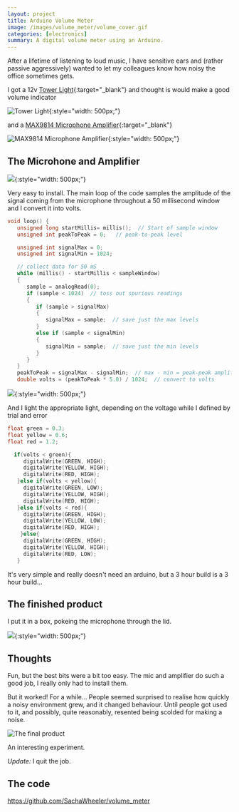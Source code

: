 ```yaml
---
layout: project
title: Arduino Volume Meter
image: /images/volume_meter/volume_cover.gif
categories: [electronics]
summary: A digital volume meter using an Arduino.
---
```


After a lifetime of listening to loud music, I have sensitive ears and (rather passive aggressively)
wanted to let my colleagues know how noisy the office sometimes gets.

I got a 12v [Tower Light](https://www.adafruit.com/product/2993){:target="_blank"}
and thought is would make a good volume indicator

![Tower Light](/images/volume_meter/2993-01.jpg){:style="width: 500px;"}

and a [MAX9814 Microphone Amplifier](https://www.adafruit.com/product/1713){:target="_blank"}

![MAX9814 Microphone Amplifier](/images/volume_meter/1713-00.jpg){:style="width: 500px;"}

## The Microhone and Amplifier

![](/images/volume_meter/IMG_7645.JPG){:style="width: 500px;"}

Very easy to install. The main loop of the code samples the amplitude of the signal coming from the microphone
throughout a 50 millisecond window and I convert it into volts.

```cpp
void loop() {
   unsigned long startMillis= millis();  // Start of sample window
   unsigned int peakToPeak = 0;   // peak-to-peak level

   unsigned int signalMax = 0;
   unsigned int signalMin = 1024;

   // collect data for 50 mS
   while (millis() - startMillis < sampleWindow)
   {
      sample = analogRead(0);
      if (sample < 1024)  // toss out spurious readings
      {
         if (sample > signalMax)
         {
            signalMax = sample;  // save just the max levels
         }
         else if (sample < signalMin)
         {
            signalMin = sample;  // save just the min levels
         }
      }
   }
   peakToPeak = signalMax - signalMin;  // max - min = peak-peak amplitude
   double volts = (peakToPeak * 5.0) / 1024;  // convert to volts
```

![](/images/volume_meter/IMG_6825.JPG){:style="width: 500px;"}

And I light the appropriate light, depending on the voltage while I defined by trial and error

```cpp
float green = 0.3;
float yellow = 0.6;
float red = 1.2;
```

```cpp
  if(volts < green){
     digitalWrite(GREEN, HIGH);
     digitalWrite(YELLOW, HIGH);
     digitalWrite(RED, HIGH);
   }else if(volts < yellow){
     digitalWrite(GREEN, LOW);
     digitalWrite(YELLOW, HIGH);
     digitalWrite(RED, HIGH);
   }else if(volts < red){
     digitalWrite(GREEN, HIGH);
     digitalWrite(YELLOW, LOW);
     digitalWrite(RED, HIGH);
    }else{
     digitalWrite(GREEN, HIGH);
     digitalWrite(YELLOW, HIGH);
     digitalWrite(RED, LOW);
   }
```

It's very simple and really doesn't need an arduino, but a 3 hour build is a 3 hour build...

## The finished product

I put it in a box, pokeing the microphone through the lid.

![](/images/volume_meter/IMG_7658.JPG){:style="width: 500px;"}

## Thoughts

Fun, but the best bits were a bit too easy. The mic and amplifier do such a good job, I really only had to install them.

But it worked! For a while... People seemed surprised to realise how quickly a noisy environment grew, and it changed behaviour.
Until people got used to it, and possibly, quite reasonably, resented being scolded for making a noise.

![The final product](/images/volume_meter/finished.gif)

An interesting experiment.

*Update:* I quit the job.

## The code

<https://github.com/SachaWheeler/volume_meter>


